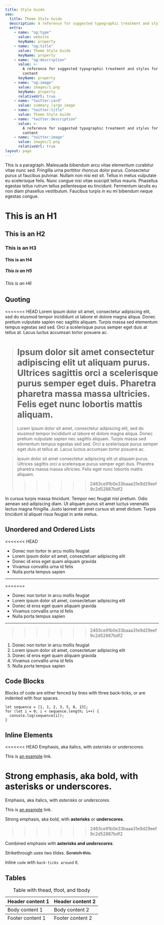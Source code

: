 ```yaml
---
title: Style Guide
seo:
  title: Theme Style Guide
  description: A reference for suggested typographic treatment and styles for your content
  extra:
    - name: "og:type"
      value: website
      keyName: property
    - name: "og:title"
      value: Theme Style Guide
      keyName: property
    - name: "og:description"
      value: >-
        A reference for suggested typographic treatment and styles for your
        content
      keyName: property
    - name: "og:image"
      value: images/1.png
      keyName: property
      relativeUrl: true
    - name: "twitter:card"
      value: summary_large_image
    - name: "twitter:title"
      value: Theme Style Guide
    - name: "twitter:description"
      value: >-
        A reference for suggested typographic treatment and styles for your
        content
    - name: "twitter:image"
      value: images/1.png
      relativeUrl: true
layout: page
---
```


This is a paragraph. Malesuada bibendum arcu vitae elementum curabitur vitae nunc sed. Fringilla urna porttitor rhoncus dolor purus. Consectetur purus ut faucibus pulvinar. Nullam non nisi est sit. Tellus in metus vulputate eu scelerisque felis. Nunc congue nisi vitae suscipit tellus mauris. Phasellus egestas tellus rutrum tellus pellentesque eu tincidunt. Fermentum iaculis eu non diam phasellus vestibulum. Faucibus turpis in eu mi bibendum neque egestas congue.

# This is an H1

## This is an H2

### This is an H3

#### This is an H4

##### This is an H5

###### This is an H6

## Quoting

<<<<<<< HEAD
Lorem ipsum dolor sit amet, consectetur adipiscing elit, sed do eiusmod tempor incididunt ut labore et dolore magna aliqua. Donec pretium vulputate sapien nec sagittis aliquam. Turpis massa sed elementum tempus egestas sed sed. Orci a scelerisque purus semper eget duis at tellus at. Lacus luctus accumsan tortor posuere ac.

> # Ipsum dolor sit amet consectetur adipiscing elit ut aliquam purus. Ultrices sagittis orci a scelerisque purus semper eget duis. Pharetra pharetra massa massa ultricies. Felis eget nunc lobortis mattis aliquam.
>
> Lorem ipsum dolor sit amet, consectetur adipiscing elit, sed do eiusmod tempor incididunt ut labore et dolore magna aliqua. Donec pretium vulputate sapien nec sagittis aliquam. Turpis massa sed elementum tempus egestas sed sed. Orci a scelerisque purus semper eget duis at tellus at. Lacus luctus accumsan tortor posuere ac.

> Ipsum dolor sit amet consectetur adipiscing elit ut aliquam purus. Ultrices sagittis orci a scelerisque purus semper eget duis. Pharetra pharetra massa massa ultricies. Felis eget nunc lobortis mattis aliquam.
>
> > > > > > > 2463ce91b0e33baaa31e9d29eef9c2d52887bdf2

In cursus turpis massa tincidunt. Tempor nec feugiat nisl pretium. Odio aenean sed adipiscing diam. Ut aliquam purus sit amet luctus venenatis lectus magna fringilla. Justo laoreet sit amet cursus sit amet dictum. Turpis tincidunt id aliquet risus feugiat in ante metus.

## Unordered and Ordered Lists

<<<<<<< HEAD

- Donec non tortor in arcu mollis feugiat
- Lorem ipsum dolor sit amet, consectetuer adipiscing elit
- Donec id eros eget quam aliquam gravida
- Vivamus convallis urna id felis
- Nulla porta tempus sapien

---

=======

- Donec non tortor in arcu mollis feugiat
- Lorem ipsum dolor sit amet, consectetuer adipiscing elit
- Donec id eros eget quam aliquam gravida
- Vivamus convallis urna id felis
- Nulla porta tempus sapien

---

> > > > > > > 2463ce91b0e33baaa31e9d29eef9c2d52887bdf2

1. Donec non tortor in arcu mollis feugiat
2. Lorem ipsum dolor sit amet, consectetuer adipiscing elit
3. Donec id eros eget quam aliquam gravida
4. Vivamus convallis urna id felis
5. Nulla porta tempus sapien

## Code Blocks

Blocks of code are either fenced by lines with three back-ticks, or are indented with four spaces.

```
let sequence = [1, 1, 2, 3, 5, 8, 13];
for (let i = 0; i < sequence.length; i++) {
  console.log(sequence[i]);
}
```

## Inline Elements

<<<<<<< HEAD
Emphasis, aka italics, with _asterisks_ or _underscores_.

This is [an example](http://example.com) link.

# Strong emphasis, aka bold, with **asterisks** or **underscores**.

Emphasis, aka italics, with _asterisks_ or _underscores_.

This is [an example](http://example.com) link.

Strong emphasis, aka bold, with **asterisks** or **underscores**.

> > > > > > > 2463ce91b0e33baaa31e9d29eef9c2d52887bdf2

Combined emphasis with **asterisks and _underscores_**.

Strikethrough uses two tildes. ~~Scratch this.~~

Inline `code` with `back-ticks around` it.

## Tables

<div class="responsive-table">
  <table>
      <caption>Table with thead, tfoot, and tbody</caption>
    <thead>
      <tr>
        <th>Header content 1</th>
        <th>Header content 2</th>
      </tr>
    </thead>
    <tbody>
      <tr>
        <td>Body content 1</td>
        <td>Body content 2</td>
      </tr>
    </tbody>
    <tfoot>
      <tr>
        <td>Footer content 1</td>
        <td>Footer content 2</td>
      </tr>
    </tfoot>
  </table>
</div>
